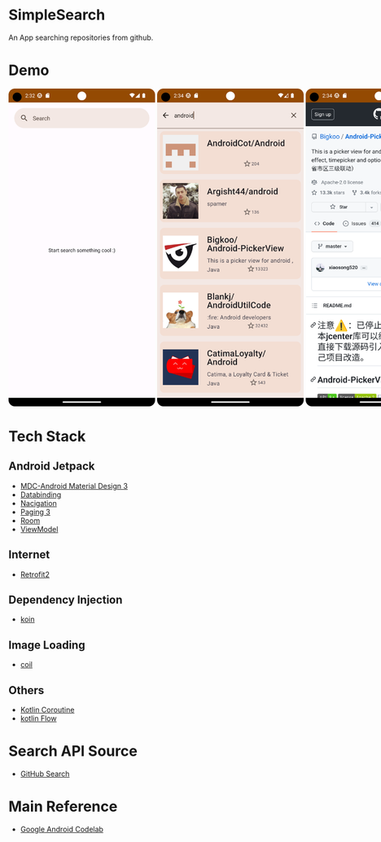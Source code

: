 # SimpleSearch
An App searching repositories from github.
# Demo
<div style="width:960px; margin:0 auto;">
<img src="https://github.com/ylchen19/SimpleSearch/blob/master/homePage.png" width=30% height=30%>
<img src="https://github.com/ylchen19/SimpleSearch/blob/master/search.png" width=30% height=30%>
<img src="https://github.com/ylchen19/SimpleSearch/blob/master/getDetail.png" width=30% height=30%>
</div>

# Tech Stack
## Android Jetpack
*  [MDC-Android Material Design 3](https://m3.material.io/develop/android/mdc-android)
*  [Databinding](https://developer.android.com/jetpack/androidx/releases/databinding?hl=zh-tw)
*  [Nacigation](https://developer.android.com/jetpack/androidx/releases/navigation?hl=zh-tw)
*  [Paging 3](https://developer.android.com/jetpack/androidx/releases/paging?hl=zh-tw)
*  [Room](https://developer.android.com/jetpack/androidx/releases/room?hl=zh-tw)
*  [ViewModel](https://developer.android.com/topic/libraries/architecture/viewmodel?hl=zh-tw)
## Internet
*  [Retrofit2](https://github.com/square/retrofit)
## Dependency Injection
*  [koin](https://github.com/InsertKoinIO/koin)
## Image Loading
*  [coil](https://github.com/coil-kt/coil)
## Others
*  [Kotlin Coroutine](https://developer.android.com/kotlin/coroutines?hl=zh-tw)
*  [kotlin Flow](https://developer.android.com/kotlin/flow?hl=zh-tw)

# Search API Source
*  [GitHub Search](https://docs.github.com/zh/rest/search/search?apiVersion=2022-11-28)

# Main Reference
*  [Google Android Codelab](https://developer.android.com/codelabs/android-paging#0)
